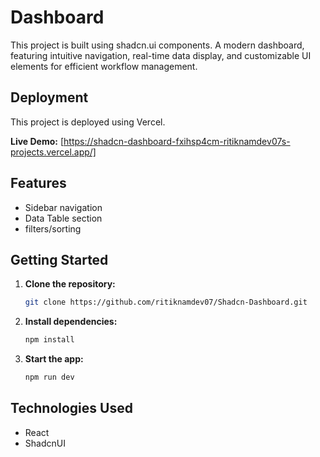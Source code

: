 # Dashboard

This project is built using shadcn.ui components.
A modern dashboard, featuring intuitive navigation, real-time data display, and customizable UI elements for efficient workflow management.


## Deployment

This project is deployed using Vercel.

**Live Demo:** [https://shadcn-dashboard-fxihsp4cm-ritiknamdev07s-projects.vercel.app/]

## Features

- Sidebar navigation
- Data Table section
- filters/sorting


## Getting Started

1. **Clone the repository:**
    ```bash
    git clone https://github.com/ritiknamdev07/Shadcn-Dashboard.git
    ```
2. **Install dependencies:**
    ```bash
    npm install
    ```
3. **Start the app:**
    ```bash
    npm run dev
    ```



## Technologies Used

- React
- ShadcnUI
